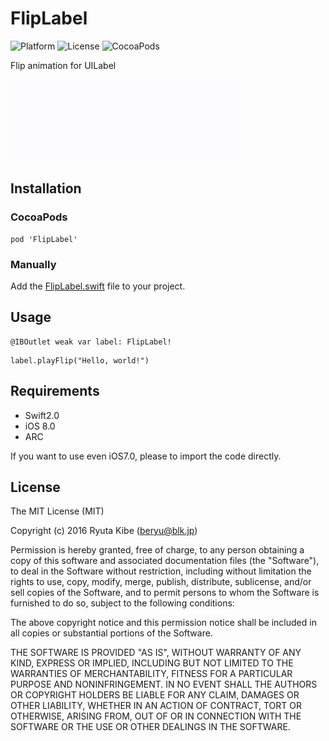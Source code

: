 # FlipLabel
![Platform](https://cocoapod-badges.herokuapp.com/p/FlipLabel/badge.svg)
![License](https://img.shields.io/cocoapods/l/FlipLabel.svg?style=flat)
![CocoaPods](https://cocoapod-badges.herokuapp.com/v/FlipLabel/badge.svg)

Flip animation for UILabel

![screenshot1](./assets/screenshot1.gif)

## Installation

### CocoaPods

```
pod 'FlipLabel'
```

### Manually

Add the [FlipLabel.swift](https://github.com/beryu/FlipLabel/blob/master/Source/FlipLabel.swift) file to your project.

## Usage

```
@IBOutlet weak var label: FlipLabel!
```

```
label.playFlip("Hello, world!")
```

## Requirements
* Swift2.0
* iOS 8.0
* ARC

If you want to use even iOS7.0, please to import the code directly.

## License
The MIT License (MIT)

Copyright (c) 2016 Ryuta Kibe (beryu@blk.jp)

Permission is hereby granted, free of charge, to any person obtaining a copy of this software and associated documentation files (the "Software"), to deal in the Software without restriction, including without limitation the rights to use, copy, modify, merge, publish, distribute, sublicense, and/or sell copies of the Software, and to permit persons to whom the Software is furnished to do so, subject to the following conditions:

The above copyright notice and this permission notice shall be included in all copies or substantial portions of the Software.

THE SOFTWARE IS PROVIDED "AS IS", WITHOUT WARRANTY OF ANY KIND, EXPRESS OR IMPLIED, INCLUDING BUT NOT LIMITED TO THE WARRANTIES OF MERCHANTABILITY, FITNESS FOR A PARTICULAR PURPOSE AND NONINFRINGEMENT. IN NO EVENT SHALL THE AUTHORS OR COPYRIGHT HOLDERS BE LIABLE FOR ANY CLAIM, DAMAGES OR OTHER LIABILITY, WHETHER IN AN ACTION OF CONTRACT, TORT OR OTHERWISE, ARISING FROM, OUT OF OR IN CONNECTION WITH THE SOFTWARE OR THE USE OR OTHER DEALINGS IN THE SOFTWARE.